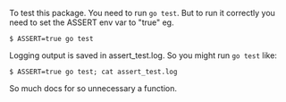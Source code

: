 To test this package. You need to run `go test`. But to run it correctly
you need to set the ASSERT env var to "true" eg.

    $ ASSERT=true go test

Logging output is saved in assert_test.log. So you might run `go test` like:

    $ ASSERT=true go test; cat assert_test.log

So much docs for so unnecessary a function.
